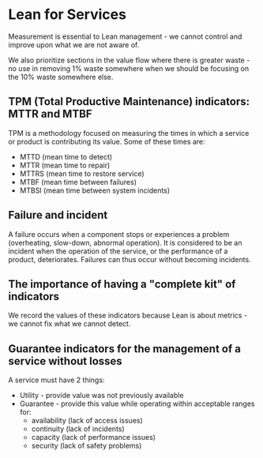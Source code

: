 # Lean for Services
Measurement is essential to Lean management - we cannot control and improve upon what we are not aware of.

We also prioritize sections in the value flow where there is greater waste - no use in removing 1% waste somewhere when we should be focusing on the 10% waste somewhere else.

## TPM (Total Productive Maintenance) indicators: MTTR and MTBF
TPM is a methodology focused on measuring the times in which a service or product is contributing its value. Some of these times are:
- MTTD (mean time to detect)
- MTTR (mean time to repair)
- MTTRS (mean time to restore service)
- MTBF (mean time between failures)
- MTBSI (mean time between system incidents)

## Failure and incident
A failure occurs when a component stops or experiences a problem (overheating, slow-down, abnormal operation). It is considered to be an incident when the operation of the service, or the performance of a product, deteriorates. Failures can thus occur without becoming incidents.

## The importance of having a "complete kit" of indicators
We record the values of these indicators because Lean is about metrics - we cannot fix what we cannot detect.

## Guarantee indicators for the management of a service without losses
A service must have 2 things:
- Utility - provide value was not previously available
- Guarantee - provide this value while operating within acceptable ranges for:
    - availability (lack of access issues)
    - continuity (lack of incidents)
    - capacity (lack of performance issues)
    - security (lack of safety problems)

